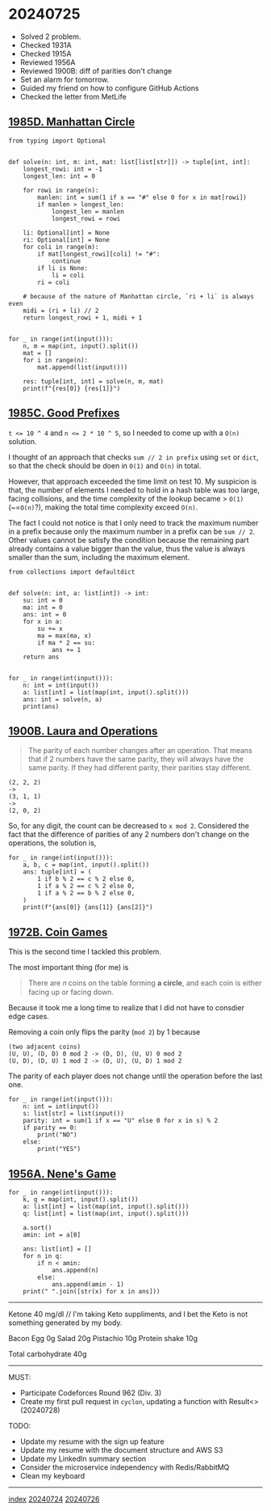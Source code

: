 <head><meta name="viewport" content="width=device-width, initial-scale=1.0, user-scalable=yes" /><meta charset="UTF-8"></head>

# 20240725

- Solved 2 problem.
- Checked 1931A
- Checked 1915A
- Reviewed 1956A
- Reviewed 1900B: diff of parities don\'t change
- Set an alarm for tomorrow.
- Guided my friend on how to configure GitHub Actions
- Checked the letter from MetLife

## [1985D. Manhattan Circle](https://codeforces.com/problemset/problem/1985/D)

```
from typing import Optional


def solve(n: int, m: int, mat: list[list[str]]) -> tuple[int, int]:
    longest_rowi: int = -1
    longest_len: int = 0

    for rowi in range(n):
        manlen: int = sum(1 if x == "#" else 0 for x in mat[rowi])
        if manlen > longest_len:
            longest_len = manlen
            longest_rowi = rowi

    li: Optional[int] = None
    ri: Optional[int] = None
    for coli in range(m):
        if mat[longest_rowi][coli] != "#":
            continue
        if li is None:
            li = coli
        ri = coli

    # because of the nature of Manhattan circle, `ri + li` is always even
    midi = (ri + li) // 2
    return longest_rowi + 1, midi + 1


for _ in range(int(input())):
    n, m = map(int, input().split())
    mat = []
    for i in range(n):
        mat.append(list(input()))

    res: tuple[int, int] = solve(n, m, mat)
    print(f"{res[0]} {res[1]}")
```

## [1985C. Good Prefixes](https://codeforces.com/problemset/problem/1985/C)

`t <= 10 ^ 4` and `n <= 2 * 10 ^ 5`, so I needed to come up with a `O(n)` solution.

I thought of an approach that checks `sum // 2 in prefix` using `set` or `dict`, so that the check should be doen in `O(1)` and `O(n)` in total.

However, that approach exceeded the time limit on test 10. My suspicion is that, the number of elements I needed to hold in a hash table was too large, facing collisions, and the time complexity of the lookup became > `O(1)` (~=`O(n)`?), making the total time complexity exceed `O(n)`.

The fact I could not notice is that I only need to track the maximum number in a prefix because only the maximum number in a prefix can be `sum // 2`.
Other values cannot be satisfy the condition because the remaining part already contains a value bigger than the value, thus the value is always smaller than the sum, including the maximum element.

```
from collections import defaultdict


def solve(n: int, a: list[int]) -> int:
    su: int = 0
    ma: int = 0
    ans: int = 0
    for x in a:
        su += x
        ma = max(ma, x)
        if ma * 2 == su:
            ans += 1
    return ans


for _ in range(int(input())):
    n: int = int(input())
    a: list[int] = list(map(int, input().split()))
    ans: int = solve(n, a)
    print(ans)
```

## [1900B. Laura and Operations](https://codeforces.com/contest/1900/problem/B)

> The parity of each number changes after an operation. That means that if 2 numbers have the same parity, they will always have the same parity. If they had different parity, their parities stay different.

```
(2, 2, 2)
->
(3, 1, 1)
->
(2, 0, 2)
```

So, for any digit, the count can be decreased to `x mod 2`. Considered the fact that the difference of parities of any 2 numbers don\'t change on the operations, the solution is,

```
for _ in range(int(input())):
    a, b, c = map(int, input().split())
    ans: tuple[int] = (
        1 if b % 2 == c % 2 else 0,
        1 if a % 2 == c % 2 else 0,
        1 if a % 2 == b % 2 else 0,
    )
    print(f"{ans[0]} {ans[1]} {ans[2]}")
```

## [1972B. Coin Games](https://codeforces.com/problemset/problem/1972/B)

This is the second time I tackled this problem.

The most important thing (for me) is

> There are 𝑛 coins on the table forming **a circle**, and each coin is either facing up or facing down.

Because it took me a long time to realize that I did not have to consdier edge cases.

Removing a coin only flips the parity (`mod 2`) by 1 because

```
(two adjacent coins)
(U, U), (D, D) 0 mod 2 -> (D, D), (U, U) 0 mod 2
(U, D), (D, U) 1 mod 2 -> (D, U), (U, D) 1 mod 2
```

The parity of each player does not change until the operation before the last one.

```
for _ in range(int(input())):
    n: int = int(input())
    s: list[str] = list(input())
    parity: int = sum(1 if x == "U" else 0 for x in s) % 2
    if parity == 0:
        print("NO")
    else:
        print("YES")
```

## [1956A. Nene\'s Game](https://codeforces.com/problemset/problem/1956/A)

```
for _ in range(int(input())):
    k, q = map(int, input().split())
    a: list[int] = list(map(int, input().split()))
    q: list[int] = list(map(int, input().split()))

    a.sort()
    amin: int = a[0]

    ans: list[int] = []
    for n in q:
        if n < amin:
            ans.append(n)
        else:
            ans.append(amin - 1)
    print(" ".join([str(x) for x in ans]))
```

---

Ketone 40 mg/dl  // I\'m taking Keto suppliments, and I bet the Keto is not something generated by my body.

Bacon Egg 0g
Salad 20g
Pistachio 10g
Protein shake 10g

Total carbohydrate 40g

---

MUST:

- Participate Codeforces Round 962 (Div. 3)
- Create my first pull request in `cyclon`, updating a function with Result<> (20240728)

TODO:

- Update my resume with the sign up feature
- Update my resume with the document structure and AWS S3
- Update my LinkedIn summary section
- Consider the microservice independency with Redis/RabbitMQ
- Clean my keyboard

---

[index](../../index.html)
[20240724](20240724.html)
[20240726](20240726.html)
